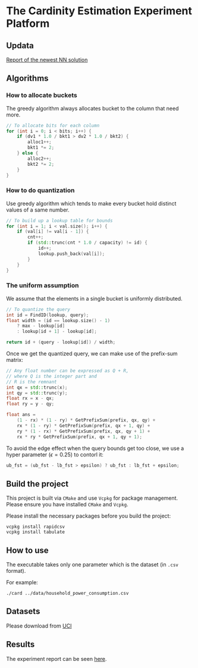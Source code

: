 # The Cardinity Estimation Experiment Platform

## Updata

[Report of the newest NN solution](./python/report/report.md)

## Algorithms
### How to allocate buckets
The greedy algorithm always allocates bucket to the column that need more.
```cpp
// To allocate bits for each column
for (int i = 0; i < bits; i++) {
    if (dv1 * 1.0 / bkt1 > dv2 * 1.0 / bkt2) {
        alloc1++;
        bkt1 *= 2;
    } else {
        alloc2++;
        bkt2 *= 2;
    }
}
```
### How to do quantization
Use greedy algorithm which tends to make every bucket hold distinct values of a same number.
```cpp
// To build up a lookup table for bounds
for (int i = 1; i < val.size(); i++) {
    if (val[i] != val[i - 1]) {
        cnt++;
        if (std::trunc(cnt * 1.0 / capacity) != id) {
            id++;
            lookup.push_back(val[i]);
        }
    }
}
```
### The uniform assumption
We assume that the elements in a single bucket is uniformly distributed.
```cpp
// To quantize the query 
int id = FindID(lookup, query);
float width = (id == lookup.size() - 1) 
    ? max - lookup[id] 
    : lookup[id + 1] - lookup[id];

return id + (query - lookup[id]) / width;
```

Once we get the quantized query, we can make use of the prefix-sum matrix:
```cpp
// Any float number can be expressed as Q + R,
// where Q is the integer part and
// R is the remnant
int qx = std::trunc(x);
int qy = std::trunc(y);
float rx = x - qx;
float ry = y - qy;

float ans = 
    (1 - rx) * (1 - ry) * GetPrefixSum(prefix, qx, qy) +
    rx * (1 - ry) * GetPrefixSum(prefix, qx + 1, qy) +
    ry * (1 - rx) * GetPrefixSum(prefix, qx, qy + 1) +
    rx * ry * GetPrefixSum(prefix, qx + 1, qy + 1);
```
To avoid the edge effect when the query bounds get too close, we use a  hyper parameter ($\epsilon = 0.25$) to contorl it:
```cpp
ub_fst = (ub_fst - lb_fst > epsilon) ? ub_fst : lb_fst + epsilon;
```

## Build the project
This project is built via `CMake` and use `Vcpkg` for package management.
Please ensure you have installed `CMake` and `Vcpkg`.

Please install the necessary packages before you build the project:
```shell
vcpkg install rapidcsv
vcpkg install tabulate
```
## How to use
The executable takes only one parameter which is the dataset (in `.csv` format). 

For example:
```shell
./card ../data/household_power_consumption.csv
```

## Datasets
Please download from [UCI](http://archive.ics.uci.edu/dataset/235/individual+household+electric+power+consumption)

## Results
The experiment report can be seen [here](./results/report1.md).